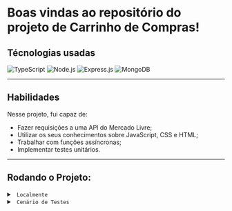 # Boas vindas ao repositório do projeto de Carrinho de Compras!

## Técnologias usadas

![TypeScript](https://img.shields.io/badge/TypeScript-007ACC?style=for-the-badge&logo=typescript&logoColor=white)
![Node.js](https://img.shields.io/badge/Node.js-43853D?style=for-the-badge&logo=node.js&logoColor=white)
![Express.js](https://img.shields.io/badge/express.js-%23404d59.svg?style=for-the-badge&logo=express&logoColor=%2361DAFB)
![MongoDB](https://img.shields.io/badge/MongoDB-%234ea94b.svg?style=for-the-badge&logo=mongodb&logoColor=white)

----

## Habilidades

Nesse projeto, fui capaz de:

- Fazer requisições a uma API do Mercado Livre;
- Utilizar os seus conhecimentos sobre JavaScript, CSS e HTML;
- Trabalhar com funções assíncronas;
- Implementar testes unitários.

---

## Rodando o Projeto:

<details>
  <summary>
    <code> Localmente </code>
  </summary>
</details>

<details>
  <summary>
    <code> Cenário de Testes </code>
  </summary>

### ESLint e Stylelint

Para garantir a qualidade do código, utilizei neste projeto os linters `ESLint` e `Stylelint`.
Assim o código estará alinhado com as boas práticas de desenvolvimento, sendo mais legível
e de fácil manutenção! Para rodá-los localmente no projeto, execute os comandos abaixo:

```bash
  npm run lint
  npm run lint:styles
```

---

### Cypress

Cypress é uma ferramenta de teste de front-end desenvolvida para a web.
Você pode rodar o cypress localmente para verificar se seus requisitos estão passando, para isso execute um dos seguintes comandos:

Para executar os testes apenas no terminal:

```bash
npm test
```

Para executar os testes e vê-los rodando em uma janela de navegador:

```bash
npm run cypress:open
```

***ou***

```bash
npx cypress open
```

Após executar um dos dois comandos acima, será aberta uma janela de navegador e então basta clicar no nome do arquivo de teste que quiser executar (project.spec.js), ou para executar todos os testes clique em Run all specs

---

### Cobertura de testes

Essa cobertura avalia a eficácia dos testes implementados de acordo com os requisitos.

Para executar e acompanhar a implementação da sua cobertura de testes, rode o comando abaixo:

```bash
npm run test:coverage
```
</details>
